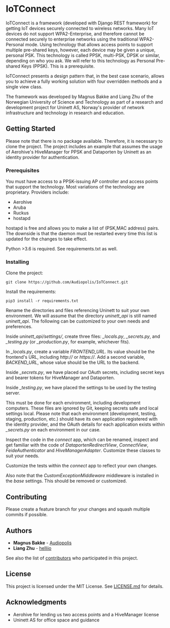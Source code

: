 # IoTConnect

IoTConnect is a framework (developed with Django REST framework) for getting IoT devices securely connected to wireless networks. Many IoT devices do not support WPA2-Enterprise, and therefore cannot be connected securely to enterprise networks using the traditional WPA2-Personal mode. Using technology that allows access points to support multiple pre-shared keys, however, each device may be given a unique, personal PSK. This technology is called PPSK, multi-PSK, DPSK or similar, depending on who you ask. We will refer to this technology as Personal Pre-shared Keys (PPSK). This is a prerequisite.

IoTConnect presents a design pattern that, in the best case scenario, allows you to achieve a fully working solution with four overridden methods and a single view class.

The framework was developed by Magnus Bakke and Liang Zhu of the Norwegian University of Science and Technology as part of a research and development project for Uninett AS, Norway's provider of network infrastructure and technology in research and education.

## Getting Started

Please note that there is no package available. Therefore, it is necessary to clone the project. The project includes an example that assumes the usage of Aerohive's HiveManager for PPSK and Dataporten by Uninett as an identity provider for authentication.

### Prerequisites

You must have access to a PPSK-issuing AP controller and access points that support the technology. Most variations of the technology are proprietary. Providers include:

* Aerohive
* Aruba
* Ruckus
* hostapd

hostapd is free and allows you to make a list of (PSK,MAC address) pairs. The downside is that the daemon must be restarted every time this list is updated for the changes to take effect.

Python >3.6 is required. See requirements.txt as well.

### Installing

Clone the project:

```
git clone https://github.com/Audiopolis/IoTConnect.git
```

Install the requirements:

```
pip3 install -r requirements.txt
```

Rename the directories and files referencing Uninett to suit your own environment. We will assume that the directory *uninett_api* is still named *uninett_api*. The following can be customized to your own needs and preferences.

Inside *uninett_api/settings/*, create three files: *_locals.py*, *_secrets.py*, and *_testing.py* (or *_production.py*, for example, whichever fits).

In *_locals.py*, create a variable *FRONTEND_URL*. Its value should be the frontend's URL, including *http://* or *https://*. Add a second variable, *BACKEND_URL*, whose value should be the URL to the backend.

Inside *_secrets.py*, we have placed our OAuth secrets, including secret keys and bearer tokens for HiveManager and Dataporten.

Inside *_testing.py*, we have placed the settings to be used by the testing server.

This must be done for each environment, including development computers. These files are ignored by Git, keeping secrets safe and local settings local. Please note that each environment (development, testing, staging, production, etc.) should have its own application registered with the identity provider, and the OAuth details for each application exists within *_secrets.py* on each environment in our case.

Inspect the code in the *connect* app, which can be renamed, inspect and get familiar with the code of *DataportenRedirectView*, *ConnectView*, *FeideAuthenticator* and *HiveManagerAdapter*. Customize these classes to suit your needs.

Customize the tests within the *connect* app to reflect your own changes.

Also note that the *CustomExceptionMiddleware* middleware is installed in the *base* settings. This should be removed or customized.

## Contributing

Please create a feature branch for your changes and squash multiple commits if possible.

## Authors

* **Magnus Bakke** - [Audiopolis](https://github.com/Audiopolis)
* **Liang Zhu** - [helliio](https://github.com/helliio)

See also the list of [contributors](https://github.com/Audiopolis/IoTConnect/contributors) who participated in this project.

## License

This project is licensed under the MIT License. See [LICENSE.md](LICENSE.md) for details.

## Acknowledgments

* Aerohive for lending us two access points and a HiveManager license
* Uninett AS for office space and guidance
